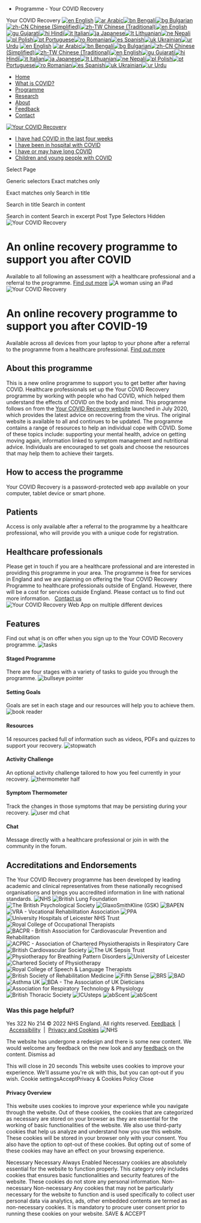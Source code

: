 
- Programme - Your COVID Recovery
 
Your COVID Recovery
[![en](//www.yourcovidrecovery.nhs.uk/wp-content/plugins/gtranslate/flags/svg/en.svg) English](#)
[![ar]() Arabic](# "Arabic")[![bn]() Bengali](# "Bengali")[![bg]() Bulgarian](# "Bulgarian")[![zh-CN]() Chinese (Simplified)](# "Chinese (Simplified)")[![zh-TW]() Chinese (Traditional)](# "Chinese (Traditional)")[![en]() English](# "English")[![gu]() Gujarati](# "Gujarati")[![hi]() Hindi](# "Hindi")[![it]() Italian](# "Italian")[![ja]() Japanese](# "Japanese")[![lt]() Lithuanian](# "Lithuanian")[![ne]() Nepali](# "Nepali")[![pl]() Polish](# "Polish")[![pt]() Portuguese](# "Portuguese")[![ro]() Romanian](# "Romanian")[![es]() Spanish](# "Spanish")[![uk]() Ukrainian](# "Ukrainian")[![ur]() Urdu](# "Urdu")
[![en](//www.yourcovidrecovery.nhs.uk/wp-content/plugins/gtranslate/flags/svg/en.svg) English](#)
[![ar]() Arabic](# "Arabic")[![bn]() Bengali](# "Bengali")[![bg]() Bulgarian](# "Bulgarian")[![zh-CN]() Chinese (Simplified)](# "Chinese (Simplified)")[![zh-TW]() Chinese (Traditional)](# "Chinese (Traditional)")[![en]() English](# "English")[![gu]() Gujarati](# "Gujarati")[![hi]() Hindi](# "Hindi")[![it]() Italian](# "Italian")[![ja]() Japanese](# "Japanese")[![lt]() Lithuanian](# "Lithuanian")[![ne]() Nepali](# "Nepali")[![pl]() Polish](# "Polish")[![pt]() Portuguese](# "Portuguese")[![ro]() Romanian](# "Romanian")[![es]() Spanish](# "Spanish")[![uk]() Ukrainian](# "Ukrainian")[![ur]() Urdu](# "Urdu")
* [Home](/)
* [What is COVID?](https://www.yourcovidrecovery.nhs.uk/what-is-covid-19/)
* [Programme](https://www.yourcovidrecovery.nhs.uk/app/)
* [Research](https://www.yourcovidrecovery.nhs.uk/research/)
* [About](https://www.yourcovidrecovery.nhs.uk/about/)
* [Feedback](https://www.yourcovidrecovery.nhs.uk/feedback/)
* [Contact](https://www.yourcovidrecovery.nhs.uk/contact/)
 
[![Your COVID Recovery](https://www.yourcovidrecovery.nhs.uk/wp-content/uploads/2020/07/logo-your-covid-recovery.png)](https://www.yourcovidrecovery.nhs.uk/)
* [I have had COVID in the last four weeks](https://www.yourcovidrecovery.nhs.uk/covid-in-the-last-4-weeks/)
* [I have been in hospital with COVID](https://www.yourcovidrecovery.nhs.uk/post-hospital/)
* [I have or may have long COVID](https://www.yourcovidrecovery.nhs.uk/i-think-i-have-long-covid/)
* [Children and young people with COVID](https://www.yourcovidrecovery.nhs.uk/children-and-young-people-with-covid/)
 
Select Page
  
 
 
 
 
 
Generic selectors
Exact matches only

 Exact matches only 
Search in title

 Search in title 
Search in content

 Search in content 
Search in excerpt
Post Type Selectors
Hidden
![Your COVID Recovery](https://www.yourcovidrecovery.nhs.uk/wp-content/uploads/2020/11/logo-ycr-light.svg)
# An online recovery programme to support you after COVID
Available to all following an assessment with a healthcare professional and a referral to the programme.
[Find out more](#about)
![A woman using an iPad](https://www.yourcovidrecovery.nhs.uk/wp-content/uploads/2020/11/app-header.jpg "app-header")
![Your COVID Recovery](https://covidnhs.hark2dev.com/wp-content/uploads/2020/11/logo-ycr-light.svg)
# An online recovery programme to support you after COVID-19
Available across all devices from your laptop to your phone after a referral to the programme from a healthcare professional.
[Find out more](#about)
## About this programme
This is a new online programme to support you to get better after having COVID. Healthcare professionals set up the Your COVID Recovery programme by working with people who had COVID, which helped them understand the effects of COVID on the body and mind.
This programme follows on from the [Your COVID Recovery website](https://www.yourcovidrecovery.nhs.uk/) launched in July 2020, which provides the latest advice on recovering from the virus. The original website is available to all and continues to be updated.
The programme contains a range of resources to help an individual cope with COVID. Some of these topics include: supporting your mental health, advice on getting moving again, information linked to symptom management and nutritional advice.
Individuals are encouraged to set goals and choose the resources that may help them to achieve their targets.
## How to access the programme
Your COVID Recovery is a password-protected web app available on your computer, tablet device or smart phone.
## Patients
Access is only available after a referral to the programme by a healthcare professional, who will provide you with a unique code for registration.
## Healthcare professionals
Please get in touch if you are a healthcare professional and are interested in providing this programme in your area.
The programme is free for services in England and we are planning on offering the Your COVID Recovery Programme to healthcare professionals outside of England.
However, there will be a cost for services outside England. Please contact us to find out more information.
 
[Contact us](mailto:yourcovidrecovery@uhl-tr.nhs.uk)
![Your COVID Recovery Web App on multiple different devices](https://www.yourcovidrecovery.nhs.uk/wp-content/uploads/2020/11/ycr-devices.jpg)
## Features
Find out what is on offer when you sign up to the Your COVID Recovery programme.
![tasks](https://www.yourcovidrecovery.nhs.uk/wp-content/uploads/2020/11/tasks.svg)
#### Staged Programme
There are four stages with a variety of tasks to guide you through the programme.
![bullseye pointer](https://www.yourcovidrecovery.nhs.uk/wp-content/uploads/2020/11/bullseye-pointer.svg)
#### Setting Goals
Goals are set in each stage and our resources will help you to achieve them.
![book reader](https://www.yourcovidrecovery.nhs.uk/wp-content/uploads/2020/11/book-reader.svg)
#### Resources
14 resources packed full of information such as videos, PDFs and quizzes to support your recovery.
![stopwatch](https://www.yourcovidrecovery.nhs.uk/wp-content/uploads/2020/11/stopwatch.svg)
#### Activity Challenge
An optional activity challenge tailored to how you feel currently in your recovery.
![thermometer half](https://www.yourcovidrecovery.nhs.uk/wp-content/uploads/2020/11/thermometer-half.svg)
#### Symptom Thermometer
Track the changes in those symptoms that may be persisting during your recovery.
![user md chat](https://www.yourcovidrecovery.nhs.uk/wp-content/uploads/2020/11/user-md-chat.svg)
#### Chat
Message directly with a healthcare professional or join in with the community in the forum.
## Accreditations and Endorsements
The Your COVID Recovery programme has been developed by leading academic and clinical representatives from these nationally recognised organisations and brings you accredited information in line with national standards. 
![NHS](https://www.yourcovidrecovery.nhs.uk/wp-content/uploads/2020/06/logo-nhs.png "logo-nhs")
![British Lung Foundation](https://www.yourcovidrecovery.nhs.uk/wp-content/uploads/2020/06/logo-blf.png "logo-blf")
![The British Psychological Society](https://www.yourcovidrecovery.nhs.uk/wp-content/uploads/2020/06/logo-bps.png "logo-bps")
![GlaxoSmithKline (GSK)](https://www.yourcovidrecovery.nhs.uk/wp-content/uploads/2020/07/logo-gsk.png "logo-gsk")
![BAPEN](https://www.yourcovidrecovery.nhs.uk/wp-content/uploads/2020/11/logo-bapen.png "logo-bapen")
![VRA - Vocational Rehabilitation Association](https://www.yourcovidrecovery.nhs.uk/wp-content/uploads/2020/11/logo-vra.png "logo-vra")
![PPA](https://www.yourcovidrecovery.nhs.uk/wp-content/uploads/2020/11/logo-ppa.png "logo-ppa")
![University Hospitals of Leicester NHS Trust](https://www.yourcovidrecovery.nhs.uk/wp-content/uploads/2020/06/logo-uhl.png "logo-uhl")
![Royal College of Occupational Therapists](https://www.yourcovidrecovery.nhs.uk/wp-content/uploads/2020/06/logo-rcot.png "logo-rcot")
![BACPR - British Association for Cardiovascular Prevention and Rehabilitation](https://www.yourcovidrecovery.nhs.uk/wp-content/uploads/2020/06/logo-bacpr.png "logo-bacpr")
![ACPRC - Association of Chartered Physiotherapists in Respiratory Care](https://www.yourcovidrecovery.nhs.uk/wp-content/uploads/2020/07/logo-acprc.png "logo-acprc")
![British Cardiovascular Society](https://www.yourcovidrecovery.nhs.uk/wp-content/uploads/2020/11/logo-bcs.png "logo-bcs")
![The UK Sepsis Trust](https://www.yourcovidrecovery.nhs.uk/wp-content/uploads/2020/11/logo-sepsis-trust.png "logo-sepsis-trust")
![Physiotherapy for Breathing Pattern Disorders](https://www.yourcovidrecovery.nhs.uk/wp-content/uploads/2020/11/logo-pbpd.png "logo-pbpd")
![University of Leicester](https://www.yourcovidrecovery.nhs.uk/wp-content/uploads/2020/06/logo-uol-2020.png "logo-uol-2020")
![Chartered Society of Physiotherapy](https://www.yourcovidrecovery.nhs.uk/wp-content/uploads/2020/06/logo-csop.png "logo-csop")
![Royal College of Speech & Language Therapists](https://www.yourcovidrecovery.nhs.uk/wp-content/uploads/2020/06/logo-rcslt.png "logo-rcslt")
![British Society of Rehabilitation Medicine](https://www.yourcovidrecovery.nhs.uk/wp-content/uploads/2020/07/logo-bsrm-1.png "logo-bsrm")
![Fifth Sense](https://www.yourcovidrecovery.nhs.uk/wp-content/uploads/2020/11/logo-fifth-sense.png "logo-fifth-sense")
![BRS](https://www.yourcovidrecovery.nhs.uk/wp-content/uploads/2020/11/logo-brs.png "logo-brs")
![BAD](https://www.yourcovidrecovery.nhs.uk/wp-content/uploads/2022/07/BAD.png "BAD")
![Asthma UK](https://www.yourcovidrecovery.nhs.uk/wp-content/uploads/2020/06/logo-asthmauk.png "logo-asthmauk")
![BDA - The Association of UK Dieticians](https://www.yourcovidrecovery.nhs.uk/wp-content/uploads/2020/06/logo-bda.png "logo-bda")
![Association for Respiratory Technology & Physiology](https://www.yourcovidrecovery.nhs.uk/wp-content/uploads/2020/06/logo-artp.png "logo-artp")
![British Thoracic Society](https://www.yourcovidrecovery.nhs.uk/wp-content/uploads/2020/07/logo-bts.png "logo-bts")
![ICUsteps](https://www.yourcovidrecovery.nhs.uk/wp-content/uploads/2020/11/logo-icusteps.png "logo-icusteps")
![abScent](https://www.yourcovidrecovery.nhs.uk/wp-content/uploads/2020/11/logo-abscent.png "logo-abscent")
![abScent](https://www.yourcovidrecovery.nhs.uk/wp-content/uploads/2023/02/TinnitusUK.png "TinnitusUK")
### Was this page helpful?
 
 Yes 322 
 No 214 
© 2022 NHS England. All rights reserved.
[Feedback](/feedback)  |  [Accessibility](/accessibility)  |  [Privacy and Cookies](/privacy)
![NHS](/wp-content/uploads/2020/07/nhs-logo.png "nhs-logo")
 
The website has undergone a redesign and there is some new content. We would welcome any feedback on the new look and any [feedback](https://www.yourcovidrecovery.nhs.uk/feedback/) on the content.
 Dismiss ad
 
This will close in 20 seconds
This website uses cookies to improve your experience. We'll assume you're ok with this, but you can opt-out if you wish. Cookie settingsAcceptPrivacy & Cookies Policy
Close
#### Privacy Overview
 
This website uses cookies to improve your experience while you navigate through the website. Out of these cookies, the cookies that are categorized as necessary are stored on your browser as they are essential for the working of basic functionalities of the website. We also use third-party cookies that help us analyze and understand how you use this website. These cookies will be stored in your browser only with your consent. You also have the option to opt-out of these cookies. But opting out of some of these cookies may have an effect on your browsing experience.
 
Necessary
Necessary
Always Enabled
 Necessary cookies are absolutely essential for the website to function properly. This category only includes cookies that ensures basic functionalities and security features of the website. These cookies do not store any personal information. 
Non-necessary
Non-necessary
 Any cookies that may not be particularly necessary for the website to function and is used specifically to collect user personal data via analytics, ads, other embedded contents are termed as non-necessary cookies. It is mandatory to procure user consent prior to running these cookies on your website. 
SAVE & ACCEPT
